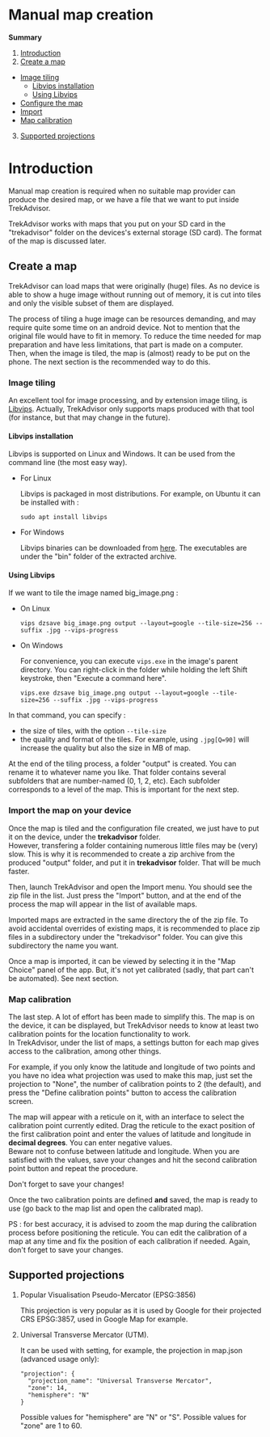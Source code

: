 # Manual map creation

**Summary**

1. [Introduction](#TOC-Intro)
2. [Create a map](#TOC-Create-a-map)
  * [Image tiling](#TOC-Image-tiling)
    * [Libvips installation](#TOC-Libvips)
    * [Using Libvips](#TOC-Using-Libvips)
  * [Configure the map](#TOC-Configure-the-map)
  * [Import](#TOC-Import)
  * [Map calibration](#TOC-Calibration)
3. [Supported projections](#TOC-Supported_projections)

# <a name="TOC-Intro"></a>Introduction

Manual map creation is required when no suitable map provider can produce the desired map, or we have
a file that we want to put inside TrekAdvisor.

TrekAdvisor works with maps that you put on your SD card in the "trekadvisor" folder on the devices's 
external storage (SD card). The format of the map is discussed later.


## <a name="TOC-Create-a-map"></a>Create a map

TrekAdvisor can load maps that were originally (huge) files. As no device is able to show a huge
image without running out of memory, it is cut into tiles and only the visible subset of them are
displayed.

The process of tiling a huge image can be resources demanding, and may require quite some time on
an android device. Not to mention that the original file would have to fit in memory.
To reduce the time needed for map preparation and have less limitations, that part is made on a computer.
Then, when the image is tiled, the map is (almost) ready to be put on the phone. 
The next section is the recommended way to do this.

### <a name="TOC-Image-tiling"></a>Image tiling

An excellent tool for image processing, and by extension image tiling, is [Libvips](https://github.com/jcupitt/libvips).
Actually, TrekAdvisor only supports maps produced with that tool (for instance, but that may change in the future).

#### <a name="TOC-Libvips"></a>Libvips installation

Libvips is supported on Linux and Windows. It can be used from the command line (the most easy way).

* For Linux

  Libvips is packaged in most distributions. For example, on Ubuntu it can be installed with :
  ```
  sudo apt install libvips
  ```
* For Windows

  Libvips binaries can be downloaded from [here](http://www.vips.ecs.soton.ac.uk/supported/current/win32/).
  The executables are under the "bin" folder of the extracted archive.

#### <a name="TOC-Using-Libvips"></a>Using Libvips

If we want to tile the image named big_image.png :

* On Linux

  ```
  vips dzsave big_image.png output --layout=google --tile-size=256 --suffix .jpg --vips-progress
  ```

* On Windows

  For convenience, you can execute `vips.exe` in the image's parent directory. You can right-click
  in the folder while holding the left Shift keystroke, then "Execute a command here".

  ```
  vips.exe dzsave big_image.png output --layout=google --tile-size=256 --suffix .jpg --vips-progress
  ```
In that command, you can specify :
* the size of tiles, with the option `--tile-size`
* the quality and format of the tiles. For example, using `.jpg[Q=90]` will increase the quality but
also the size in MB of map.

At the end of the tiling process, a folder "output" is created. You can rename it to whatever name
you like. That folder contains several subfolders that are number-named (0, 1, 2, etc). Each subfolder
corresponds to a level of the map. This is important for the next step.

### <a name="TOC-Import-the-map"></a>Import the map on your device

Once the map is tiled and the configuration file created, we just have to put it on the device,
under the <b>trekadvisor</b> folder.<br>
However, transfering a folder containing numerous little files may be (very) slow. This is why
it is recommended to create a zip archive from the produced "output" folder, and put it in
<b>trekadvisor</b> folder. That will be much faster.

Then, launch TrekAdvisor and open the Import menu. You should see the zip file in the list. Just
press the "Import" button, and at the end of the process the map will appear in the list of available
maps.

Imported maps are extracted in the same directory the of the zip file. To avoid accidental overrides of
existing maps, it is recommended to place zip files in a subdirectory under the "trekadvisor" folder.
You can give this subdirectory the name you want.

Once a map is imported, it can be viewed by selecting it in the "Map Choice" panel of the app. But,
it's not yet calibrated (sadly, that part can't be automated). See next section.


### <a name="TOC-Calibration"></a>Map calibration

The last step. A lot of effort has been made to simplify this. The map is on the device, it can be
displayed, but TrekAdvisor needs to know at least two calibration points for the location functionality
to work.<br>
In TrekAdvisor, under the list of maps, a settings button for each map gives access to the calibration, 
among other things.

For example, if you only know the latitude and longitude of two points and you have no idea what projection
was used to make this map, just set the projection to "None", the number of calibration points to 2 (the
default), and press the "Define calibration points" button to access the calibration screen.

The map will appear with a reticule on it, with an interface to select the calibration point currently
edited. Drag the reticule to the exact position of the first calibration point and enter the values of
latitude and longitude in <b>decimal degrees</b>. You can enter negative values.<br>
Beware not to confuse between latitude and longitude. When you are satisfied with the values, save your
changes and hit the second calibration point button and repeat the procedure.

Don't forget to save your changes!

Once the two calibration points are defined <b>and</b> saved, the map is ready to use (go back to the map
list and open the calibrated map).

PS : for best accuracy, it is advised to zoom the map during the calibration process before positioning
the reticule. You can edit the calibration of a map at any time and fix the position of each calibration
if needed. Again, don't forget to save your changes.


## <a name="TOC-Supported_projections"></a>Supported projections


1. Popular Visualisation Pseudo-Mercator (EPSG:3856)

   This projection is very popular as it is used by Google for their projected CRS EPSG:3857, used
   in Google Map for example.

2. Universal Transverse Mercator (UTM).

   It can be used with setting, for example, the projection in map.json (advanced usage only):

   ```
   "projection": {
     "projection_name": "Universal Transverse Mercator",
     "zone": 14,
     "hemisphere": "N"
   }
   ```

   Possible values for "hemisphere" are "N" or "S".
   Possible values for "zone" are 1 to 60.